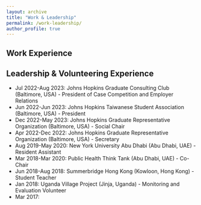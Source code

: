 ```yaml
---
layout: archive
title: "Work & Leadership"
permalink: /work-leadership/
author_profile: true
---
```


## Work Experience


## Leadership & Volunteering Experience
- Jul 2022-Aug 2023: Johns Hopkins Graduate Consulting Club (Baltimore, USA) - President of Case Competition and Employer Relations
- Jun 2022-Jun 2023: Johns Hopkins Taiwanese Student Association (Baltimore, USA) - President
- Dec 2022-May 2023: Johns Hopkins Graduate Representative Organization (Baltimore, USA) - Social Chair
- Apr 2022-Dec 2022: Johns Hopkins Graduate Representative Organization (Baltimore, USA) - Secretary
- Aug 2019-May 2020: New York University Abu Dhabi (Abu Dhabi, UAE) - Resident Assistant
- Mar 2018-Mar 2020: Public Health Think Tank (Abu Dhabi, UAE) - Co-Chair     
- Jun 2018-Aug 2018: Summerbridge Hong Kong (Kowloon, Hong Kong) - Student Teacher   
- Jan 2018: Uganda Village Project (Jinja, Uganda) - Monitoring and Evaluation Volunteer   
- Mar 2017:                                                                                                                 
                                                                                                                               
                                                                                                                        

                                                                                                                             
 
                                                                                                                                   
                                                                                                                                              
                                                                                                                                                   
     


